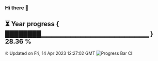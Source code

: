 ### Hi there 👋
⏳ Year progress { ████████▁▁▁▁▁▁▁▁▁▁▁▁▁▁▁▁▁▁▁▁▁▁ } 28.36 %
---
⏰ Updated on Fri, 14 Apr 2023 12:27:02 GMT
![Progress Bar CI](https://github.com/liununu/liununu/workflows/Progress%20Bar%20CI/badge.svg)
